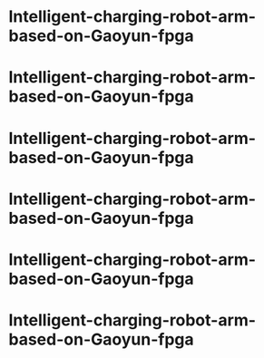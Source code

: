 # Intelligent-charging-robot-arm-based-on-Gaoyun-fpga
# Intelligent-charging-robot-arm-based-on-Gaoyun-fpga
# Intelligent-charging-robot-arm-based-on-Gaoyun-fpga
# Intelligent-charging-robot-arm-based-on-Gaoyun-fpga
# Intelligent-charging-robot-arm-based-on-Gaoyun-fpga
# Intelligent-charging-robot-arm-based-on-Gaoyun-fpga
